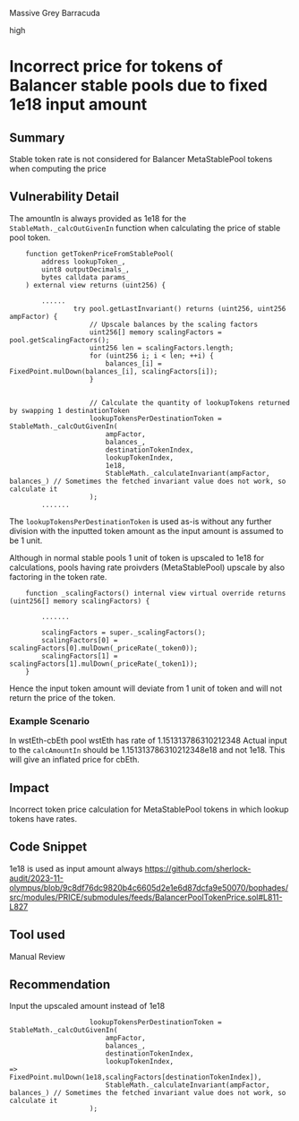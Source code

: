Massive Grey Barracuda

high

# Incorrect price for tokens of Balancer stable pools due to fixed 1e18 input amount

## Summary
Stable token rate is not considered for Balancer MetaStablePool tokens when computing the price

## Vulnerability Detail
The amountIn is always provided as 1e18 for the `StableMath._calcOutGivenIn` function when calculating the price of stable pool token.

```solidity
    function getTokenPriceFromStablePool(
        address lookupToken_,
        uint8 outputDecimals_,
        bytes calldata params_
    ) external view returns (uint256) {

        ......
                try pool.getLastInvariant() returns (uint256, uint256 ampFactor) {
                    // Upscale balances by the scaling factors
                    uint256[] memory scalingFactors = pool.getScalingFactors();
                    uint256 len = scalingFactors.length;
                    for (uint256 i; i < len; ++i) {
                        balances_[i] = FixedPoint.mulDown(balances_[i], scalingFactors[i]);
                    }


                    // Calculate the quantity of lookupTokens returned by swapping 1 destinationToken
                    lookupTokensPerDestinationToken = StableMath._calcOutGivenIn(
                        ampFactor,
                        balances_,
                        destinationTokenIndex,
                        lookupTokenIndex,
                        1e18,
                        StableMath._calculateInvariant(ampFactor, balances_) // Sometimes the fetched invariant value does not work, so calculate it
                    );
        .......
```

The `lookupTokensPerDestinationToken` is used as-is without any further division with the inputted token amount as the input amount is assumed to be 1 unit.

Although in normal stable pools 1 unit of token is upscaled to 1e18 for calculations, pools having rate proivders (MetaStablePool) upscale by also factoring in the token rate.

```solidity
    function _scalingFactors() internal view virtual override returns (uint256[] memory scalingFactors) {
        
        .......

        scalingFactors = super._scalingFactors();
        scalingFactors[0] = scalingFactors[0].mulDown(_priceRate(_token0));
        scalingFactors[1] = scalingFactors[1].mulDown(_priceRate(_token1));
    }
```

Hence the input token amount will deviate from 1 unit of token and will not return the price of the token.

### Example Scenario
In wstEth-cbEth pool wstEth has rate of 1.151313786310212348
Actual input to the `calcAmountIn` should be 1.151313786310212348e18 and not 1e18. This will give an inflated price for cbEth.

## Impact
Incorrect token price calculation for MetaStablePool tokens in which lookup tokens have rates.

## Code Snippet
1e18 is used as input amount always
https://github.com/sherlock-audit/2023-11-olympus/blob/9c8df76dc9820b4c6605d2e1e6d87dcfa9e50070/bophades/src/modules/PRICE/submodules/feeds/BalancerPoolTokenPrice.sol#L811-L827


## Tool used
Manual Review

## Recommendation
Input the upscaled amount instead of 1e18
```solidity
                    lookupTokensPerDestinationToken = StableMath._calcOutGivenIn(
                        ampFactor,
                        balances_,
                        destinationTokenIndex,
                        lookupTokenIndex,
=>                      FixedPoint.mulDown(1e18,scalingFactors[destinationTokenIndex]),
                        StableMath._calculateInvariant(ampFactor, balances_) // Sometimes the fetched invariant value does not work, so calculate it
                    );
```